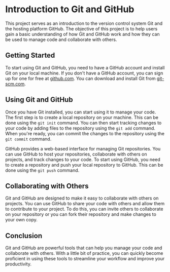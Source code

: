 # Introduction to Git and GitHub

This project serves as an introduction to the version control system Git and the hosting platform GitHub. The objective of this project is to help users gain a basic understanding of how Git and GitHub work and how they can be used to manage code and collaborate with others.

## Getting Started

To start using Git and GitHub, you need to have a GitHub account and install Git on your local machine. If you don't have a GitHub account, you can sign up for one for free at [github.com](https://github.com/). You can download and install Git from [git-scm.com](https://git-scm.com/downloads).

## Using Git and GitHub

Once you have Git installed, you can start using it to manage your code. The first step is to create a local repository on your machine. This can be done using the `git init` command. You can then start tracking changes to your code by adding files to the repository using the `git add` command. When you're ready, you can commit the changes to the repository using the `git commit` command.

GitHub provides a web-based interface for managing Git repositories. You can use GitHub to host your repositories, collaborate with others on projects, and track changes to your code. To start using GitHub, you need to create a repository and push your local repository to GitHub. This can be done using the `git push` command.

## Collaborating with Others

Git and GitHub are designed to make it easy to collaborate with others on projects. You can use GitHub to share your code with others and allow them to contribute to your project. To do this, you can invite others to collaborate on your repository or you can fork their repository and make changes to your own copy.

## Conclusion

Git and GitHub are powerful tools that can help you manage your code and collaborate with others. With a little bit of practice, you can quickly become proficient in using these tools to streamline your workflow and improve your productivity.
